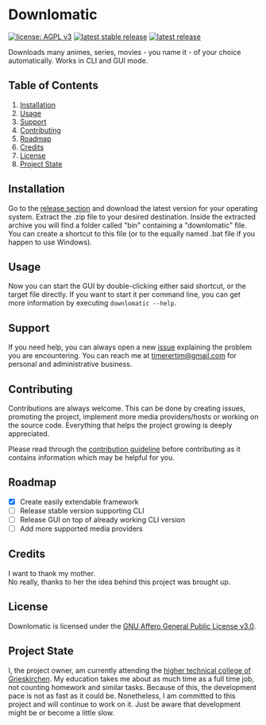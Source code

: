 # Downlomatic

[![license: AGPL v3](https://img.shields.io/github/license/TimerErTim/downlomatic?color=blue&style=flat-square)](https://www.gnu.org/licenses/agpl-3.0)
[![latest stable release](https://img.shields.io/github/v/release/TimerErTim/downlomatic?label=stable%20release&style=flat-square)](https://github.com/TimerErTim/downlomatic/releases/latest/)
[![latest release](https://img.shields.io/github/v/release/TimerErTim/downlomatic?include_prereleases&label=latest%20release&style=flat-square)](https://github.com/TimerErTim/downlomatic/releases/)  

Downloads many animes, series, movies - you name it - of your choice automatically. Works in CLI and GUI mode.

## Table of Contents

1. [Installation](#installation)
2. [Usage](#usage)
3. [Support](#support)
4. [Contributing](#contributing)
5. [Roadmap](#roadmap)
6. [Credits](#credits)
7. [License](#license)
8. [Project State](#project-state)

## Installation

Go to the [release section](https://github.com/TimerErTim/downlomatic/releases) and download the latest version for your
operating system. Extract the .zip file to your desired destination. Inside the extracted archive you will find a folder
called "bin" containing a "downlomatic" file. You can create a shortcut to this file (or to the equally named .bat file
if you happen to use Windows).

## Usage

Now you can start the GUI by double-clicking either said shortcut, or the target file directly. If you want to start it
per command line, you can get more information by executing `downlomatic --help`.

## Support

If you need help, you can always open a new [issue](https://github.com/TimerErTim/downlomatic/issues)
explaining the problem you are encountering. You can reach me at <timerertim@gmail.com> for personal and administrative
business.

## Contributing

Contributions are always welcome. This can be done by creating issues, promoting the project, implement more media
providers/hosts or working on the source code. Everything that helps the project growing is deeply appreciated.  

Please read through the [contribution guideline](CONTRIBUTING.md) before contributing as it contains information which
may be helpful for you.

## Roadmap

- [x] Create easily extendable framework
- [ ] Release stable version supporting CLI
- [ ] Release GUI on top of already working CLI version
- [ ] Add more supported media providers

## Credits

I want to thank my mother.  
No really, thanks to her the idea behind this project was brought up.

## License

Downlomatic is licensed under the [GNU Affero General Public License v3.0](LICENSE).

## Project State

I, the project owner, am currently attending
the [higher technical college of Grieskirchen](https://github.com/HTBLA-Grieskirchen). My education takes me about as
much time as a full time job, not counting homework and similar tasks. Because of this, the development pace is not as
fast as it could be. Nonetheless, I am committed to this project and will continue to work on it. Just be aware that
development might be or become a little slow.
